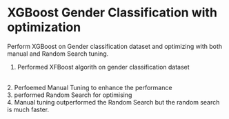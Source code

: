 # XGBoost Gender Classification with optimization
Perform XGBoost on Gender classification dataset and optimizing with both manual and Random Search tuning. 
<br/>
1. Performed XFBoost algorith on gender classification dataset
<br/>
2. Perfoemed Manual Tuning to enhance the performance
<br/>
3. performed Random Search for optimising
<br/>
4. Manual tuning outperformed the Random Search but the random search is much faster.
